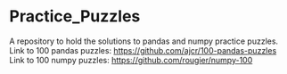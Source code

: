# Practice_Puzzles
A repository to hold the solutions to pandas and numpy practice puzzles.
Link to 100 pandas puzzles: https://github.com/ajcr/100-pandas-puzzles 
Link to 100 numpy puzzles: https://github.com/rougier/numpy-100
